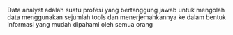 Data analyst adalah suatu profesi yang bertanggung jawab untuk mengolah data menggunakan sejumlah tools dan menerjemahkannya ke dalam bentuk informasi yang mudah dipahami oleh semua orang

